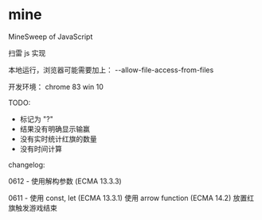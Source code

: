 # mine
MineSweep of JavaScript


扫雷 js 实现

本地运行，浏览器可能需要加上： --allow-file-access-from-files


开发环境：
    chrome 83
    win 10


TODO:

* 标记为 "?"
* 结果没有明确显示输赢
* 没有实时统计红旗的数量
* 没有时间计算



changelog:

0612 - 使用解构参数 (ECMA 13.3.3)

0611 - 使用 const, let (ECMA 13.3.1)
       使用 arrow function (ECMA 14.2)
       放置红旗触发游戏结束

